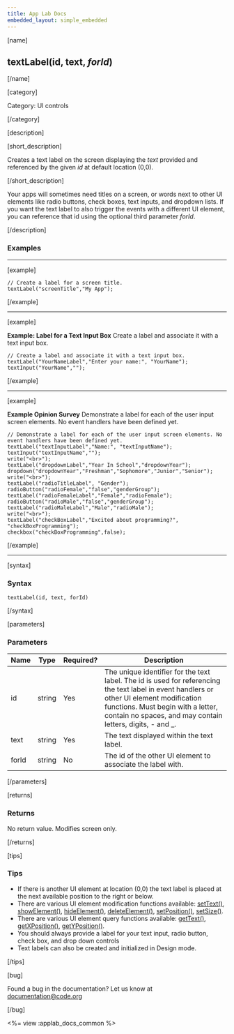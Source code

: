 ```yaml
---
title: App Lab Docs
embedded_layout: simple_embedded
---
```


[name]

## textLabel(id, text, *forId*)

[/name]

[category]

Category: UI controls

[/category]

[description]

[short_description]

Creates a text label on the screen displaying the *text* provided and referenced by the given *id* at default location (0,0).

[/short_description]

Your apps will sometimes need titles on a screen, or words next to other UI elements like radio buttons, check boxes, text inputs, and dropdown lists. If you want the text label to also trigger the events with a different UI element, you can reference that id using the optional third parameter *forId*.

[/description]

### Examples
____________________________________________________

[example]


```
// Create a label for a screen title.
textLabel("screenTitle","My App");
```

[/example]
____________________________________________________
[example]

**Example: Label for a Text Input Box** Create a label and associate it with a text input box.

```
// Create a label and associate it with a text input box.
textLabel("YourNameLabel","Enter your name:", "YourName");
textInput("YourName","");
```

[/example]
____________________________________________________
[example]

**Example Opinion Survey** Demonstrate a label for each of the user input screen elements. No event handlers have been defined yet.

```
// Demonstrate a label for each of the user input screen elements. No event handlers have been defined yet.
textLabel("textInputLabel","Name:", "textInputName");
textInput("textInputName","");
write("<br>");
textLabel("dropdownLabel","Year In School","dropdownYear");
dropdown("dropdownYear","Freshman","Sophomore","Junior","Senior");
write("<br>");
textLabel("radioTitleLabel", "Gender");
radioButton("radioFemale","false","genderGroup");
textLabel("radioFemaleLabel","Female","radioFemale");
radioButton("radioMale","false","genderGroup");
textLabel("radioMaleLabel","Male","radioMale");
write("<br>");
textLabel("checkBoxLabel","Excited about programming?", "checkBoxProgramming");
checkbox("checkBoxProgramming",false);
```

[/example]
____________________________________________________
[syntax]

### Syntax

```
textLabel(id, text, forId)
```

[/syntax]

[parameters]

### Parameters

| Name  | Type | Required? | Description |
|-----------------|------|-----------|-------------|
| id | string | Yes | The unique identifier for the text label. The id is used for referencing the text label in event handlers or other UI element modification functions. Must begin with a letter, contain no spaces, and may contain letters, digits, - and _. |
| text | string | Yes | The text displayed within the text label. |
| forId | string | No | The id of the other UI element to associate the label with. |

[/parameters]

[returns]

### Returns
No return value. Modifies screen only.

[/returns]

[tips]

### Tips
- If there is another UI element at location (0,0) the text label is placed at the next available position to the right or below.
- There are various UI element modification functions available: [setText()](/applab/docs/setText), [showElement()](/applab/docs/showElement), [hideElement()](/applab/docs/hideElement), [deleteElement()](/applab/docs/deleteElement), [setPosition()](/applab/docs/setPosition), [setSize()](/applab/docs/setSize). 
- There are various UI element query functions available: [getText()](/applab/docs/getText), [getXPosition()](/applab/docs/getXPosition), [getYPosition()](/applab/docs/getYPosition).
- You should always provide a label for your text input, radio button, check box, and drop down controls
- Text labels can also be created and initialized in Design mode.

[/tips]

[bug]

Found a bug in the documentation? Let us know at documentation@code.org

[/bug]

<%= view :applab_docs_common %>
	